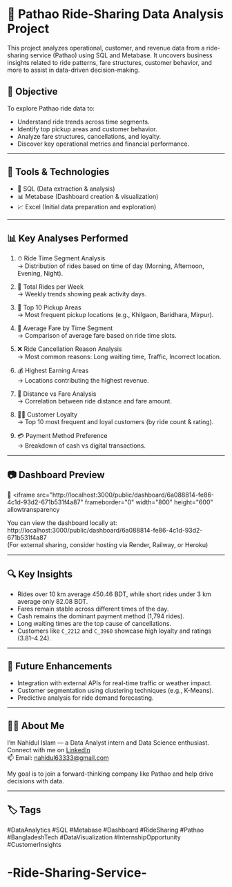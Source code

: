 # 🛵 Pathao Ride-Sharing Data Analysis Project

This project analyzes operational, customer, and revenue data from a ride-sharing service (Pathao) using SQL and Metabase. It uncovers business insights related to ride patterns, fare structures, customer behavior, and more to assist in data-driven decision-making.

## 📌 Objective

To explore Pathao ride data to:

- Understand ride trends across time segments.
- Identify top pickup areas and customer behavior.
- Analyze fare structures, cancellations, and loyalty.
- Discover key operational metrics and financial performance.

---

## 🧰 Tools & Technologies

- 💾 SQL (Data extraction & analysis)
- 📊 Metabase (Dashboard creation & visualization)
- 📈 Excel (Initial data preparation and exploration)

---

## 📊 Key Analyses Performed

1. ⏱ Ride Time Segment Analysis  
   → Distribution of rides based on time of day (Morning, Afternoon, Evening, Night).

2. 📆 Total Rides per Week  
   → Weekly trends showing peak activity days.

3. 📍 Top 10 Pickup Areas  
   → Most frequent pickup locations (e.g., Khilgaon, Baridhara, Mirpur).

4. 💸 Average Fare by Time Segment  
   → Comparison of average fare based on ride time slots.

5. ❌ Ride Cancellation Reason Analysis  
   → Most common reasons: Long waiting time, Traffic, Incorrect location.

6. 💰 Highest Earning Areas  
   → Locations contributing the highest revenue.

7. 📏 Distance vs Fare Analysis  
   → Correlation between ride distance and fare amount.

8. 🧍‍♂️ Customer Loyalty  
   → Top 10 most frequent and loyal customers (by ride count & rating).

9. 💳 Payment Method Preference  
   → Breakdown of cash vs digital transactions.

---

## 📷 Dashboard Preview

🔗 <iframe
    src="http://localhost:3000/public/dashboard/6a088814-fe86-4c1d-93d2-671b531f4a87"
    frameborder="0"
    width="800"
    height="600"
    allowtransparency
></iframe>

You can view the dashboard locally at:  
http://localhost:3000/public/dashboard/6a088814-fe86-4c1d-93d2-671b531f4a87  
(For external sharing, consider hosting via Render, Railway, or Heroku)

---

## 🔍 Key Insights

- Rides over 10 km average 450.46 BDT, while short rides under 3 km average only 82.08 BDT.
- Fares remain stable across different times of the day.
- Cash remains the dominant payment method (1,794 rides).
- Long waiting times are the top cause of cancellations.
- Customers like `C_2212` and `C_3960` showcase high loyalty and ratings (3.81–4.24).

---

## 🎯 Future Enhancements

- Integration with external APIs for real-time traffic or weather impact.
- Customer segmentation using clustering techniques (e.g., K-Means).
- Predictive analysis for ride demand forecasting.

---

## 🙋‍♂️ About Me

I’m Nahidul Islam — a Data Analyst intern and Data Science enthusiast.  
Connect with me on [LinkedIn](www.linkedin.com/in/nahidul63333)  
📫 Email: nahidul63333@gmail.com

My goal is to join a forward-thinking company like Pathao and help drive decisions with data.

---

## 🏷️ Tags

#DataAnalytics #SQL #Metabase #Dashboard #RideSharing #Pathao #BangladeshTech #DataVisualization #InternshipOpportunity #CustomerInsights
# -Ride-Sharing-Service-
